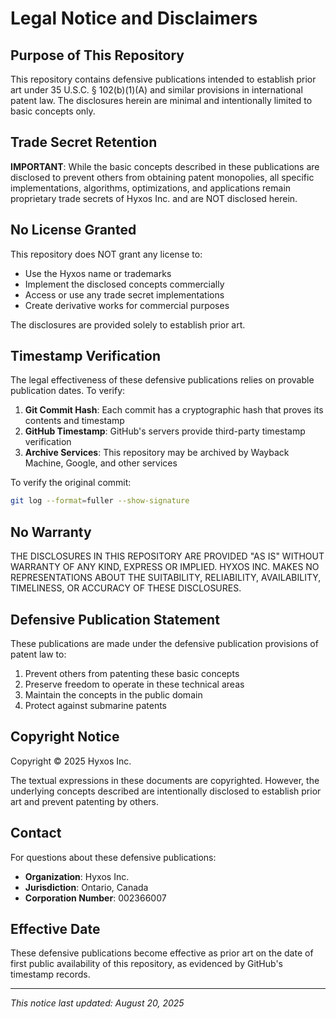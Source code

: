 # Legal Notice and Disclaimers

## Purpose of This Repository

This repository contains defensive publications intended to establish prior art under 35 U.S.C. § 102(b)(1)(A) and similar provisions in international patent law. The disclosures herein are minimal and intentionally limited to basic concepts only.

## Trade Secret Retention

**IMPORTANT**: While the basic concepts described in these publications are disclosed to prevent others from obtaining patent monopolies, all specific implementations, algorithms, optimizations, and applications remain proprietary trade secrets of Hyxos Inc. and are NOT disclosed herein.

## No License Granted

This repository does NOT grant any license to:
- Use the Hyxos name or trademarks
- Implement the disclosed concepts commercially
- Access or use any trade secret implementations
- Create derivative works for commercial purposes

The disclosures are provided solely to establish prior art.

## Timestamp Verification

The legal effectiveness of these defensive publications relies on provable publication dates. To verify:

1. **Git Commit Hash**: Each commit has a cryptographic hash that proves its contents and timestamp
2. **GitHub Timestamp**: GitHub's servers provide third-party timestamp verification
3. **Archive Services**: This repository may be archived by Wayback Machine, Google, and other services

To verify the original commit:
```bash
git log --format=fuller --show-signature
```

## No Warranty

THE DISCLOSURES IN THIS REPOSITORY ARE PROVIDED "AS IS" WITHOUT WARRANTY OF ANY KIND, EXPRESS OR IMPLIED. HYXOS INC. MAKES NO REPRESENTATIONS ABOUT THE SUITABILITY, RELIABILITY, AVAILABILITY, TIMELINESS, OR ACCURACY OF THESE DISCLOSURES.

## Defensive Publication Statement

These publications are made under the defensive publication provisions of patent law to:
1. Prevent others from patenting these basic concepts
2. Preserve freedom to operate in these technical areas
3. Maintain the concepts in the public domain
4. Protect against submarine patents

## Copyright Notice

Copyright © 2025 Hyxos Inc.

The textual expressions in these documents are copyrighted. However, the underlying concepts described are intentionally disclosed to establish prior art and prevent patenting by others.

## Contact

For questions about these defensive publications:
- **Organization**: Hyxos Inc.
- **Jurisdiction**: Ontario, Canada
- **Corporation Number**: 002366007

## Effective Date

These defensive publications become effective as prior art on the date of first public availability of this repository, as evidenced by GitHub's timestamp records.

---

*This notice last updated: August 20, 2025*